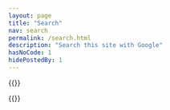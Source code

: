 ```yaml
---
layout: page
title: "Search"
nav: search
permalink: /search.html
description: "Search this site with Google"
hasNoCode: 1
hidePostedBy: 1
---
```


{{<rawhtml>}}
<div class="google-search">
		<script>
			(function() {
				var cx = '005822461080256964871:ukp7bevhyrw';
				var gcse = document.createElement('script');
				gcse.type = 'text/javascript';
				gcse.async = true;
				gcse.src = 'https://cse.google.com/cse.js?cx=' + cx;
				var s = document.getElementsByTagName('script')[0];
				s.parentNode.insertBefore(gcse, s);
			})();
		</script>
		<gcse:search></gcse:search>
	</div>
{{</rawhtml>}}